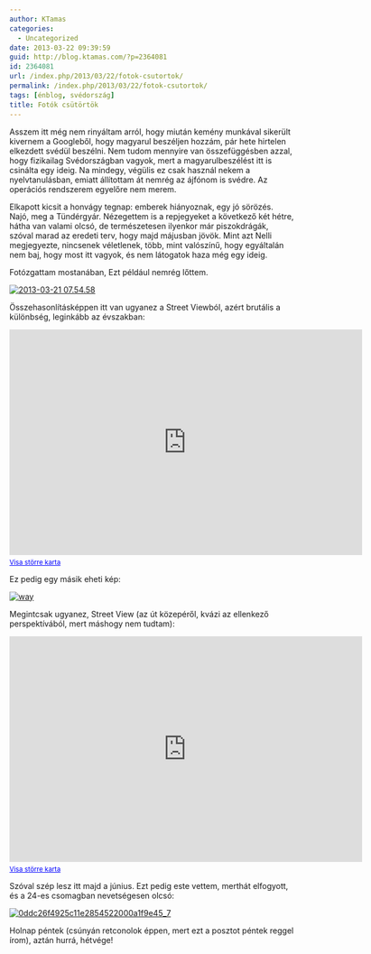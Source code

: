 ```yaml
---
author: KTamas
categories:
  - Uncategorized
date: 2013-03-22 09:39:59
guid: http://blog.ktamas.com/?p=2364081
id: 2364081
url: /index.php/2013/03/22/fotok-csutortok/
permalink: /index.php/2013/03/22/fotok-csutortok/
tags: [énblog, svédország]
title: Fotók csütörtök
---
```


Asszem itt még nem rinyáltam arról, hogy miután kemény munkával sikerült kivernem a Googleből, hogy magyarul beszéljen hozzám, pár hete hirtelen elkezdett svédül beszélni. Nem tudom mennyire van összefüggésben azzal, hogy fizikailag Svédországban vagyok, mert a magyarulbeszélést itt is csinálta egy ideig. Na mindegy, végülis ez csak használ nekem a nyelvtanulásban, emiatt állítottam át nemrég az ájfónom is svédre. Az operációs rendszerem egyelőre nem merem.

Elkapott kicsit a honvágy tegnap: emberek hiányoznak, egy jó sörözés. Najó, meg a Tündérgyár. Nézegettem is a repjegyeket a következő két hétre, hátha van valami olcsó, de természetesen ilyenkor már piszokdrágák, szóval marad az eredeti terv, hogy majd májusban jövök. Mint azt Nelli megjegyezte, nincsenek véletlenek, több, mint valószínű, hogy egyáltalán nem baj, hogy most itt vagyok, és nem látogatok haza még egy ideig.

Fotózgattam mostanában, Ezt például nemrég lőttem.

[<img class="aligncenter size-large wp-image-2364089" alt="2013-03-21 07.54.58" src="/wp-content/uploads/2013/03/2013-03-21-07.54.58-1024x768.jpg" width="625" height="468" srcset="/wp-content/uploads/2013/03/2013-03-21-07.54.58-1024x768.jpg 1024w, /wp-content/uploads/2013/03/2013-03-21-07.54.58-300x225.jpg 300w, /wp-content/uploads/2013/03/2013-03-21-07.54.58-624x467.jpg 624w" sizes="(max-width: 625px) 100vw, 625px" />](/wp-content/uploads/2013/03/2013-03-21-07.54.58.jpg)

Összehasonlításképpen itt van ugyanez a Street Viewból, azért brutális a különbség, leginkább az évszakban:

<p><iframe src="https://maps.google.com/?t=m&amp;layer=c&amp;cbll=57.690038,11.90997&amp;panoid=WLHjCZ6Qe42mMVAhDNIPUQ&amp;cbp=13,278.96,,0,-9.09&amp;ie=UTF8&amp;source=embed&amp;ll=57.689708,11.909968&amp;spn=0.001147,0.003433&amp;z=18&amp;output=svembed" height="400" width="625" frameborder="0" marginwidth="0" marginheight="0" scrolling="no"></iframe><br>
<small><a style="color: #0000ff; text-align: left;" href="https://maps.google.com/?t=m&amp;layer=c&amp;cbll=57.690038,11.90997&amp;panoid=WLHjCZ6Qe42mMVAhDNIPUQ&amp;cbp=13,278.96,,0,-9.09&amp;ie=UTF8&amp;source=embed&amp;ll=57.689708,11.909968&amp;spn=0.001147,0.003433&amp;z=18">Visa större karta</a></small></p>

Ez pedig egy másik eheti kép:

[<img class="aligncenter size-large wp-image-2364090" alt="way" src="/wp-content/uploads/2013/03/way-1024x961.jpg" width="625" height="586" srcset="/wp-content/uploads/2013/03/way-1024x961.jpg 1024w, /wp-content/uploads/2013/03/way-300x281.jpg 300w, /wp-content/uploads/2013/03/way-624x585.jpg 624w" sizes="(max-width: 625px) 100vw, 625px" />](/wp-content/uploads/2013/03/way.jpg)

Megintcsak ugyanez, Street View (az út közepéről, kvázi az ellenkező perspektívából, mert máshogy nem tudtam):
<p><iframe width="625" height="400" frameborder="0" scrolling="no" marginheight="0" marginwidth="0" src="https://maps.google.com/maps?f=q&amp;source=embed&amp;hl=sv&amp;geocode=&amp;q=V.Fr%C3%B6lunda+L%C3%A5ngedragsv.+23,+G%C3%B6teborg&amp;aq=&amp;sll=57.677574,11.900361&amp;sspn=0.010154,0.02708&amp;ie=UTF8&amp;hq=&amp;hnear=L%C3%A5ngedragsv%C3%A4gen+23,+426+71+V%C3%A4stra+Fr%C3%B6lunda,+V%C3%A4stra+G%C3%B6talands+l%C3%A4n,+Sverige&amp;t=m&amp;layer=c&amp;cbll=57.681639,11.890319&amp;panoid=_SMcNXkewYjNlDGIYNfGwQ&amp;cbp=13,162.06,,0,-2.73&amp;ll=57.676346,11.890254&amp;spn=0.018358,0.053644&amp;z=14&amp;output=svembed"></iframe><br><small><a href="https://maps.google.com/maps?f=q&amp;source=embed&amp;hl=sv&amp;geocode=&amp;q=V.Fr%C3%B6lunda+L%C3%A5ngedragsv.+23,+G%C3%B6teborg&amp;aq=&amp;sll=57.677574,11.900361&amp;sspn=0.010154,0.02708&amp;ie=UTF8&amp;hq=&amp;hnear=L%C3%A5ngedragsv%C3%A4gen+23,+426+71+V%C3%A4stra+Fr%C3%B6lunda,+V%C3%A4stra+G%C3%B6talands+l%C3%A4n,+Sverige&amp;t=m&amp;layer=c&amp;cbll=57.681639,11.890319&amp;panoid=_SMcNXkewYjNlDGIYNfGwQ&amp;cbp=13,162.06,,0,-2.73&amp;ll=57.676346,11.890254&amp;spn=0.018358,0.053644&amp;z=14" style="color:#0000FF;text-align:left">Visa större karta</a></small></p>

Szóval szép lesz itt majd a június. Ezt pedig este vettem, merthát elfogyott, és a 24-es csomagban nevetségesen olcsó:

[<img src="/wp-content/uploads/2013/03/0ddc26f4925c11e2854522000a1f9e45_7.jpg" alt="0ddc26f4925c11e2854522000a1f9e45_7" width="612" height="612" class="aligncenter size-full wp-image-2364092" srcset="/wp-content/uploads/2013/03/0ddc26f4925c11e2854522000a1f9e45_7.jpg 612w, /wp-content/uploads/2013/03/0ddc26f4925c11e2854522000a1f9e45_7-150x150.jpg 150w, /wp-content/uploads/2013/03/0ddc26f4925c11e2854522000a1f9e45_7-300x300.jpg 300w" sizes="(max-width: 612px) 100vw, 612px" />](/wp-content/uploads/2013/03/0ddc26f4925c11e2854522000a1f9e45_7.jpg)

Holnap péntek (csúnyán retconolok éppen, mert ezt a posztot péntek reggel írom), aztán hurrá, hétvége!
